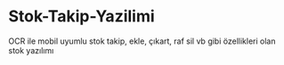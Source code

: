 # Stok-Takip-Yazilimi
OCR ile mobil uyumlu stok takip, ekle, çıkart, raf sil vb gibi özellikleri olan stok yazılımı
